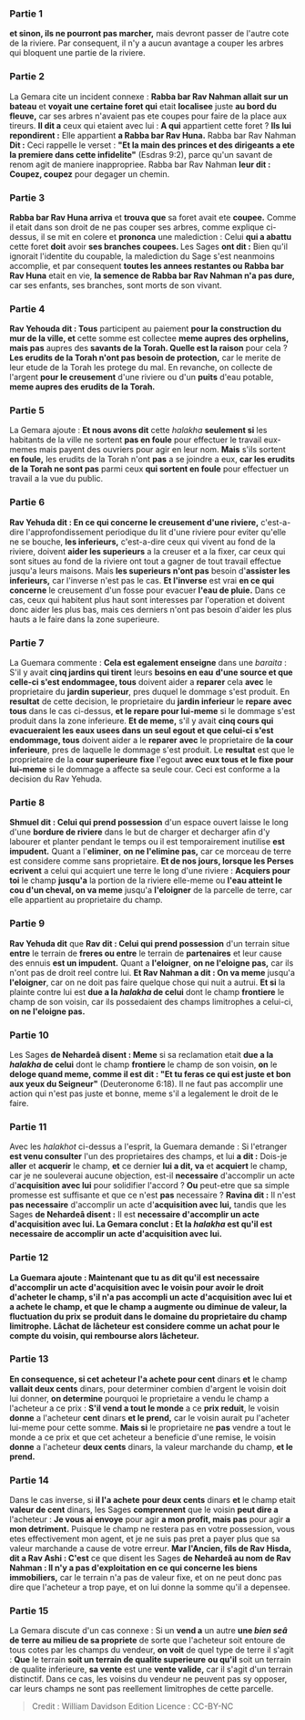 
### Partie 1
<b>et sinon, ils ne pourront pas marcher,</b> mais devront passer de l'autre cote de la riviere. Par consequent, il n'y a aucun avantage a couper les arbres qui bloquent une partie de la riviere.

### Partie 2
La Gemara cite un incident connexe : <b>Rabba bar Rav Nahman allait sur un bateau</b> et <b>voyait une certaine foret qui</b> etait <b>localisee</b> juste <b>au bord du fleuve,</b> car ses arbres n'avaient pas ete coupes pour faire de la place aux tireurs. <b>Il dit a</b> ceux qui etaient avec lui : <b>A qui</b> appartient cette foret ? <b>Ils lui repondirent :</b> Elle appartient <b>a Rabba bar Rav Huna.</b> Rabba bar Rav Nahman <b>Dit :</b> Ceci rappelle le verset : <b>"Et la main des princes et des dirigeants a ete la premiere dans cette infidelite"</b> (Esdras 9:2), parce qu'un savant de renom agit de maniere inappropriee. Rabba bar Rav Nahman <b>leur dit : Coupez, coupez</b> pour degager un chemin.

### Partie 3
<b>Rabba bar Rav Huna arriva</b> et <b>trouva que</b> sa foret avait ete <b>coupee.</b> Comme il etait dans son droit de ne pas couper ses arbres, comme explique ci-dessus, il se mit en colere et <b>prononca</b> une malediction : Celui <b>qui a abattu</b> cette foret <b>doit</b> avoir <b>ses branches coupees. </b> Les Sages <b>ont dit :</b> Bien qu'il ignorait l'identite du coupable, la malediction du Sage s'est neanmoins accomplie, et par consequent <b>toutes les <b>annees</b> restantes ou Rabba bar Rav Huna</b> etait en vie, <b>la semence de Rabba bar Rav Nahman n'a pas dure,</b> car ses enfants, ses branches, sont morts de son vivant.

### Partie 4
<b>Rav Yehouda dit : Tous</b> participent au paiement <b>pour la construction du <b>mur de la ville</b>, et</b> cette somme est collectee <b>meme aupres des orphelins, mais pas</b> aupres des <b>savants de la Torah. Quelle est la raison</b> pour cela ? <b>Les erudits de la Torah n'ont pas besoin de protection,</b> car le merite de leur etude de la Torah les protege du mal. En revanche, on collecte de l'argent <b>pour le creusement</b> d'une riviere ou d'un <b>puits</b> d'eau potable, <b>meme aupres des erudits de la Torah.</b>

### Partie 5
La Gemara ajoute : <b>Et nous avons dit</b> cette <i>halakha</i> <b>seulement si</b> les habitants de la ville ne sortent <b>pas en foule</b> pour effectuer le travail eux-memes mais payent des ouvriers pour agir en leur nom. <b>Mais</b> s'ils sortent <b>en foule,</b> les erudits de la Torah n'ont <b>pas</b> a se joindre a eux, <b>car les erudits de la Torah ne sont pas</b> parmi ceux <b>qui sortent en foule</b> pour effectuer un travail a la vue du public.

### Partie 6
<b>Rav Yehuda dit : En ce qui concerne le creusement d'une riviere,</b> c'est-a-dire l'approfondissement periodique du lit d'une riviere pour eviter qu'elle ne se bouche, <b>les inferieurs,</b> c'est-a-dire ceux qui vivent au fond de la riviere, doivent <b>aider les superieurs</b> a la creuser et a la fixer, car ceux qui sont situes au fond de la riviere ont tout a gagner de tout travail effectue jusqu'a leurs maisons. Mais <b>les superieurs n'ont pas</b> besoin d'<b>assister les inferieurs,</b> car l'inverse n'est pas le cas. <b>Et l'inverse</b> est vrai <b>en ce qui concerne</b> le creusement d'un fosse pour evacuer <b>l'eau de pluie.</b> Dans ce cas, ceux qui habitent plus haut sont interesses par l'operation et doivent donc aider les plus bas, mais ces derniers n'ont pas besoin d'aider les plus hauts a le faire dans la zone superieure.

### Partie 7
La Guemara commente : <b>Cela est egalement enseigne</b> dans une <i>baraita</i> : S'il y avait <b>cinq jardins qui tirent</b> leurs <b>besoins en eau</b> <b>d'une source et que celle-ci s'est endommagee, tous</b> doivent aider a <b>reparer</b> cela <b>avec</b> le proprietaire du <b>jardin superieur</b>, pres duquel le dommage s'est produit. En <b>resultat</b> de cette decision, le proprietaire du <b>jardin inferieur</b> le <b>repare</b> <b>avec tous</b> dans le cas ci-dessus, <b>et le repare pour lui-meme</b> si le dommage s'est produit dans la zone inferieure. <b>Et de meme,</b> s'il y avait <b>cinq cours qui evacueraient les eaux usees dans un seul egout et que celui-ci s'est endommage, tous</b> doivent aider a le <b>reparer</b> <b>avec</b> le proprietaire de <b>la cour inferieure</b>, pres de laquelle le dommage s'est produit. Le <b>resultat</b> est que le proprietaire de la <b>cour superieure</b> <b>fixe</b> l'egout <b>avec eux tous et le fixe pour lui-meme</b> si le dommage a affecte sa seule cour. Ceci est conforme a la decision du Rav Yehuda.

### Partie 8
<b>Shmuel dit : Celui qui prend possession</b> d'un espace ouvert laisse le long d'une <b>bordure de riviere</b> dans le but de charger et decharger afin d'y labourer et planter pendant le temps ou il est temporairement inutilise <b>est impudent.</b> Quant a l'<b>eliminer</b>, <b>on ne l'elimine pas,</b> car ce morceau de terre est considere comme sans proprietaire. <b>Et de nos jours, lorsque les Perses ecrivent</b> a celui qui acquiert une terre le long d'une riviere : <b>Acquiers pour toi</b> le champ <b>jusqu'a</b> la portion de la riviere elle-meme ou <b>l'eau atteint le cou d'un cheval, on va meme</b> jusqu'a <b>l'eloigner</b> de la parcelle de terre, car elle appartient au proprietaire du champ.

### Partie 9
<b>Rav Yehuda dit</b> que <b>Rav dit : Celui qui prend possession</b> d'un terrain situe <b>entre</b> le terrain de <b>freres ou entre</b> le terrain de <b>partenaires</b> et leur cause des ennuis <b>est un impudent.</b> Quant a <b>l'eloigner</b>, <b>on ne l'eloigne pas,</b> car ils n'ont pas de droit reel contre lui. <b>Et Rav Nahman a dit : On va meme</b> jusqu'a <b>l'eloigner</b>, car on ne doit pas faire quelque chose qui nuit a autrui. <b>Et si</b> la plainte contre lui est <b>due a la <i>halakha</i> de celui</b> dont le champ <b>frontiere</b> le champ de son voisin, car ils possedaient des champs limitrophes a celui-ci, <b>on ne l'eloigne pas.</b>

### Partie 10
Les Sages <b>de Nehardeâ disent : Meme</b> si sa reclamation etait <b>due a la <i>halakha</i> de celui</b> dont le champ <b>frontiere</b> le champ de son voisin, <b>on</b> le <b>deloge quand meme, comme il est dit : "Et tu feras ce qui est juste et bon aux yeux du Seigneur"</b> (Deuteronome 6:18). Il ne faut pas accomplir une action qui n'est pas juste et bonne, meme s'il a legalement le droit de le faire.

### Partie 11
Avec les <i>halakhot</i> ci-dessus a l'esprit, la Guemara demande : Si l'etranger <b>est venu consulter</b> l'un des proprietaires des champs, et lui <b>a dit :</b> Dois-je <b>aller</b> et <b>acquerir</b> le champ, <b>et</b> ce dernier <b>lui a dit, va</b> et <b>acquiert</b> le champ, car je ne souleverai aucune objection, est-il <b>necessaire</b> d'accomplir un acte d'<b>acquisition avec lui</b> pour solidifier l'accord ? <b>Ou</b> peut-etre que sa simple promesse est suffisante et que ce n'est <b>pas</b> necessaire ? <b>Ravina dit :</b> Il n'est <b>pas necessaire</b> d'accomplir un acte d'<b>acquisition avec lui,</b> tandis que les Sages <b>de Nehardeâ disent :</b> Il est <b>necessaire d'accomplir un acte d'<b>acquisition avec lui.</b> La Gemara conclut : <b>Et la <i>halakha</i></b> est qu'il est <b>necessaire de</b> accomplir un acte d'<b>acquisition avec lui.</b>

### Partie 12
La Guemara ajoute : <b>Maintenant que tu as dit</b> qu'il est <b>necessaire</b> d'accomplir un acte d'<b>acquisition avec</b> le voisin pour avoir le droit d'acheter le champ, <b>s'il n'a pas</b> accompli un acte d'<b>acquisition avec lui</b> et a achete le champ, et que le champ <b>a augmente ou diminue</b> de valeur, la fluctuation du prix se produit <b>dans le domaine</b> du proprietaire du champ limitrophe. Lâchat de lâcheteur est considere comme un achat pour le compte du voisin, qui rembourse alors lâcheteur.

### Partie 13
En consequence, si cet acheteur <b>l'a achete</b> pour cent</b> dinars <b>et</b> le champ <b>vallait deux cents</b> dinars, pour determiner combien d'argent le voisin doit lui donner, <b>on determine</b> pourquoi le proprietaire a vendu le champ a l'acheteur a ce prix : <b>S'il vend a tout le monde</b> a ce <b>prix reduit</b>, le voisin <b>donne</b> a l'acheteur <b>cent</b> dinars <b>et le prend,</b> car le voisin aurait pu l'acheter lui-meme pour cette somme. <b>Mais si</b> le proprietaire ne <b>pas</b> vendre a tout le monde a ce prix et que cet acheteur a beneficie d'une remise, le voisin <b>donne</b> a l'acheteur <b>deux cents</b> dinars, la valeur marchande du champ, <b>et le prend.</b>

### Partie 14
Dans le cas inverse, si <b>il l'a achete</b> <b>pour deux cents</b> dinars <b>et</b> le champ etait <b>valeur de cent</b> dinars, les Sages <b>comprennent</b> que le voisin <b>peut dire a</b> l'acheteur : <b>Je vous ai envoye</b> pour agir <b>a mon profit, mais pas</b> pour agir <b>a mon detriment.</b> Puisque le champ ne restera pas en votre possession, vous etes effectivement mon agent, et je ne suis pas pret a payer plus que sa valeur marchande a cause de votre erreur. <b>Mar l'Ancien, fils de Rav Hisda, dit a Rav Ashi : C'est</b> ce que disent les Sages <b>de Nehardeâ au nom de Rav Nahman : Il n'y a pas d'exploitation en ce qui concerne les biens immobiliers,</b> car le terrain n'a pas de valeur fixe, et on ne peut donc pas dire que l'acheteur a trop paye, et on lui donne la somme qu'il a depensee.

### Partie 15
La Gemara discute d'un cas connexe : Si un <b>vend a</b> un autre <b>une <i>bien seâ</i> de terre au milieu de sa propriete</b> de sorte que l'acheteur soit entoure de tous cotes par les champs du vendeur, <b>on voit</b> de quel type de terre il s'agit : <b>Que</b> le terrain <b>soit un terrain de qualite superieure</b> <b>ou qu'il</b> soit un terrain de qualite inferieure</b>, <b>sa vente</b> est une <b>vente valide,</b> car il s'agit d'un terrain distinctif. Dans ce cas, les voisins du vendeur ne peuvent pas sy opposer, car leurs champs ne sont pas reellement limitrophes de cette parcelle.

>Credit : William Davidson Edition
>Licence : CC-BY-NC